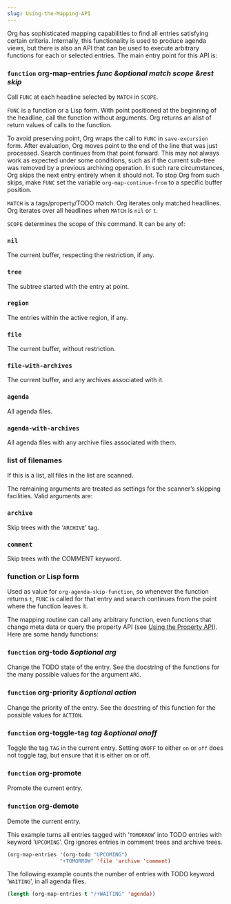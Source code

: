 ```yaml
---
slug: Using-the-Mapping-API
---
```


Org has sophisticated mapping capabilities to find all entries satisfying certain criteria. Internally, this functionality is used to produce agenda views, but there is also an API that can be used to execute arbitrary functions for each or selected entries. The main entry point for this API is:

### <span className="tag function">`function`</span> **org-map-entries** *func \&optional match scope \&rest skip*

Call `FUNC` at each headline selected by `MATCH` in `SCOPE`.

`FUNC` is a function or a Lisp form. With point positioned at the beginning of the headline, call the function without arguments. Org returns an alist of return values of calls to the function.

To avoid preserving point, Org wraps the call to `FUNC` in `save-excursion` form. After evaluation, Org moves point to the end of the line that was just processed. Search continues from that point forward. This may not always work as expected under some conditions, such as if the current sub-tree was removed by a previous archiving operation. In such rare circumstances, Org skips the next entry entirely when it should not. To stop Org from such skips, make `FUNC` set the variable `org-map-continue-from` to a specific buffer position.

`MATCH` is a tags/property/TODO match. Org iterates only matched headlines. Org iterates over all headlines when `MATCH` is `nil` or `t`.

`SCOPE` determines the scope of this command. It can be any of:

### `nil`

The current buffer, respecting the restriction, if any.

### `tree`

The subtree started with the entry at point.

### `region`

The entries within the active region, if any.

### `file`

The current buffer, without restriction.

### `file-with-archives`

The current buffer, and any archives associated with it.

### `agenda`

All agenda files.

### `agenda-with-archives`

All agenda files with any archive files associated with them.

### list of filenames

If this is a list, all files in the list are scanned.

The remaining arguments are treated as settings for the scanner’s skipping facilities. Valid arguments are:

### `archive`

Skip trees with the ‘`ARCHIVE`’ tag.

### `comment`

Skip trees with the COMMENT keyword.

### function or Lisp form

Used as value for `org-agenda-skip-function`, so whenever the function returns `t`, `FUNC` is called for that entry and search continues from the point where the function leaves it.

The mapping routine can call any arbitrary function, even functions that change meta data or query the property API (see [Using the Property API](/docs/org/Using-the-Property-API)). Here are some handy functions:

### <span className="tag function">`function`</span> **org-todo** *\&optional arg*

Change the TODO state of the entry. See the docstring of the functions for the many possible values for the argument `ARG`.

### <span className="tag function">`function`</span> **org-priority** *\&optional action*

Change the priority of the entry. See the docstring of this function for the possible values for `ACTION`.

### <span className="tag function">`function`</span> **org-toggle-tag** *tag \&optional onoff*

Toggle the tag `TAG` in the current entry. Setting `ONOFF` to either `on` or `off` does not toggle tag, but ensure that it is either on or off.

### <span className="tag function">`function`</span> **org-promote**

Promote the current entry.

### <span className="tag function">`function`</span> **org-demote**

Demote the current entry.

This example turns all entries tagged with ‘`TOMORROW`’ into TODO entries with keyword ‘`UPCOMING`’. Org ignores entries in comment trees and archive trees.

```lisp
(org-map-entries '(org-todo "UPCOMING")
                 "+TOMORROW" 'file 'archive 'comment)
```

The following example counts the number of entries with TODO keyword ‘`WAITING`’, in all agenda files.

```lisp
(length (org-map-entries t "/+WAITING" 'agenda))
```
